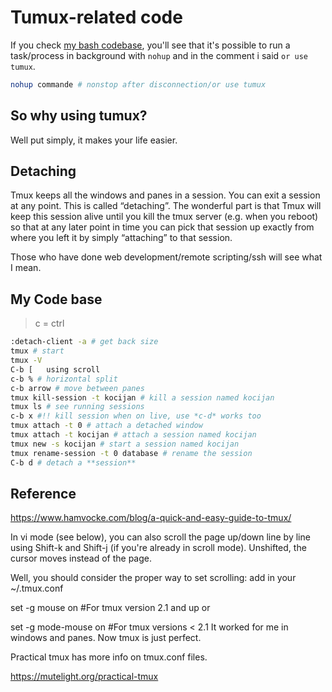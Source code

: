 # Tumux-related code

If you check [my bash codebase](./01_bash.md), you'll see that it's possible to run a task/process in background with `nohup` and in the comment i said `or use tumux`.

```bash
nohup commande # nonstop after disconnection/or use tumux
```

## So why using tumux?

Well put simply, it makes your life easier.

## Detaching

Tmux keeps all the windows and panes in a session. You can exit a session at any point. This is called “detaching”. The wonderful part is that Tmux will keep this session alive until you kill the tmux server (e.g. when you reboot) so that at any later point in time you can pick that session up exactly from where you left it by simply “attaching” to that session.

Those who have done web development/remote scripting/ssh will see what I mean.

## My Code base

> c = ctrl

```bash
:detach-client -a # get back size
tmux # start
tmux -V
C-b [   using scroll
c-b % # horizontal split
c-b arrow # move between panes
tmux kill-session -t kocijan # kill a session named kocijan
tmux ls # see running sessions
c-b x #!! kill session when on live, use *c-d* works too
tmux attach -t 0 # attach a detached window
tmux attach -t kocijan # attach a session named kocijan
tmux new -s kocijan # start a session named kocijan
tmux rename-session -t 0 database # rename the session
C-b d # detach a **session**
```

## Reference

https://www.hamvocke.com/blog/a-quick-and-easy-guide-to-tmux/

In vi mode (see below), you can also scroll the page up/down line by line using Shift-k and Shift-j (if you're already in scroll mode). Unshifted, the cursor moves instead of the page.

Well, you should consider the proper way to set scrolling: add in your ~/.tmux.conf

set -g mouse on        #For tmux version 2.1 and up
or

set -g mode-mouse on   #For tmux versions < 2.1
It worked for me in windows and panes. Now tmux is just perfect.

Practical tmux has more info on tmux.conf files.

https://mutelight.org/practical-tmux